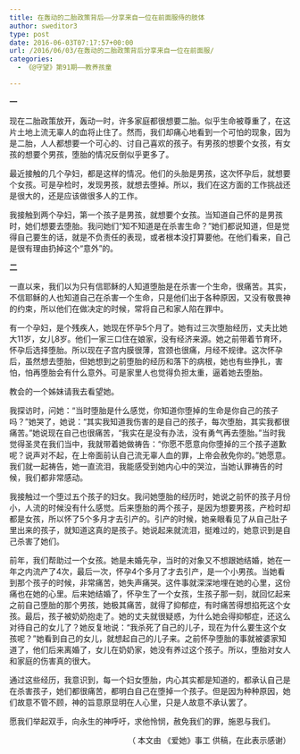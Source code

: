 ```yaml
---
title: 在轰动的二胎政策背后——分享来自一位在前面服侍的肢体
author: sweditor3
type: post
date: 2016-06-03T07:17:57+00:00
url: /2016/06/03/在轰动的二胎政策背后分享来自一位在前面服/
categories:
  - 《@守望》第91期——教养孩童

---
```

**一** 

现在二胎政策放开，轰动一时，许多家庭都很想要二胎。似乎生命被尊重了，在这片土地上流无辜人的血将止住了。然而，我们却痛心地看到一个可怕的现象，因为是二胎，人人都想要一个可心的、讨自己喜欢的孩子。有男孩的想要个女孩，有女孩的想要个男孩，堕胎的情况反倒似乎更多了。 

最近接触的几个孕妇，都是这样的情况。他们的头胎是男孩，这次怀孕后，就想要个女孩。可是孕检时，发现男孩，就想去堕掉。所以，我们在这方面的工作挑战还是很大的，还是应该做很多人的工作。 

我接触到两个孕妇，第一个孩子是男孩，就想要个女孩。当知道自己怀的是男孩时，她们想要去堕胎。我问她们&ldquo;知不知道是在杀害生命？&rdquo;她们都说知道，但是觉得自己要生的话，就是不负责任的表现，或者根本没打算要他。在他们看来，自己是很有理由扔掉这个&ldquo;意外&rdquo;的。 

**二** 

一直以来，我们以为只有信耶稣的人知道堕胎是在杀害一个生命，很痛苦。其实，不信耶稣的人也知道自己在杀害一个生命，只是他们出于各种原因，又没有敬畏神的约束，所以他们在做决定的时候，常将自己和家人陷在罪中。
	  
有一个孕妇，是个残疾人，她现在怀孕5个月了。她有过三次堕胎经历，丈夫比她大11岁，女儿8岁。他们一家三口住在娘家，没有经济来源。她之前带着节育环，怀孕后选择堕胎。所以现在子宫内膜很薄，宫颈也很痛，月经不规律。这次怀孕后，虽然想去堕胎，但她想到之前堕胎的经历和落下的病根，她也有些挣扎，害怕，怕再堕胎会有什么意外。可是家里人也觉得负担太重，逼着她去堕胎。 

教会的一个姊妹请我去看望她。 

我探访时，问她：&ldquo;当时堕胎是什么感觉，你知道你堕掉的生命是你自己的孩子吗？&rdquo;她哭了，她说：&ldquo;其实我知道我伤害的是自己的孩子，每次堕胎，其实我都很痛苦。&rdquo;她说现在自己也很痛苦，&ldquo;我实在是没有办法，没有勇气再去堕胎。&rdquo;当时我觉得圣灵在我们当中，我就带着她做祷告：&ldquo;你愿不愿意向你堕掉的三个孩子道歉呢？说声对不起，在上帝面前认自己流无辜人血的罪，上帝会赦免你的。&rdquo;她愿意。我们就一起祷告，她一直流泪，我能感受到她内心中的哭泣，当她认罪祷告的时候，我们都非常感动。 

我接触过一个堕过五个孩子的妇女。我问她堕胎的经历时，她说之前怀的孩子月份小，人流的时候没有什么感觉。后来堕胎的两个孩子，是因为想要男孩，产检时却都是女孩，所以怀了5个多月才去引产的。引产的时候，她亲眼看见了从自己肚子里出来的孩子，就知道这真的是孩子。她说起来就流泪，挺难过的，她意识到是自己杀害了她们。 

前年，我们帮助过一个女孩。她是未婚先孕，当时的对象又不想跟她结婚，她在一年之内流产了4次，最后一次，怀孕4个多月了才去引产，是一个小男孩。当她看到那个孩子的时候，非常痛苦，她失声痛哭。这件事就深深地埋在她的心里，这份痛也在她的心里。后来她结婚了，怀孕生了一个女孩，生孩子那一刻，就回忆起来之前自己堕胎的那个男孩，她极其痛苦，就得了抑郁症，有时痛苦得想掐死这个女孩。最后，孩子被奶奶抱走了。她的丈夫就很疑惑，为什么她会得抑郁症，还这么对待自己的女儿了？她反复地说：&ldquo;我杀死了自己的儿子，现在为什么要生这个女孩呢？&rdquo;她看到自己的女儿，就想起自己的儿子来。之前怀孕堕胎的事就被婆家知道了，他们后来离婚了，女儿在奶奶家，她没有养过这个孩子。所以，堕胎对女人和家庭的伤害真的很大。 

通过这些经历，我意识到，每一个妇女堕胎，内心其实都是知道的，都承认自己是在杀害孩子，她们都很痛苦，都明白自己在堕掉一个孩子。但是因为种种原因，她们故意不管不顾，神的旨意原显明在人心里，只是人故意不承认罢了。 

愿我们举起双手，向永生的神呼吁，求他怜悯，赦免我们的罪，施恩与我们。 

<p style="text-align: right;">
  （ 本文由 《爱她》事工 供稿，在此表示感谢）
</p>